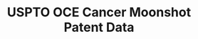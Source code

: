---
layout: default
bigquery: https://console.cloud.google.com/bigquery?p=patents-public-data&d=uspto_cancer&page=dataset&project=sheets-management-319211
citation: 'Frumkin, Jesse and Myers, Amanda F., Cancer Moonshot Patent Data (August,
  2016). '
contributors: Jesse Frumkin, Amanda F. Myers
cost: None
description: 'The USPTO Cancer Moonshot Patent Data contains detailed information
  on published patent applications and granted patents relevant to cancer research
  and development (R&D). We generate the dataset using USPTO examiner tools to execute
  a series of queries designed to identify cancer-specific patents and patent applications.
  We apply several approaches to ensure coverage of the various fields and subject
  matter that cancer-related innovations encompass. These include drugs, diagnostics,
  surgical devices, data analytics, and genomic-based inventions. The final dataset
  consist of roughly 270,000 patent documents spanning the 1976 to 2016 period. '
documentation: https://bulkdata.uspto.gov/data/patent/cancer/moonshot/2016/cancer_patent_data_doc_v15.docx
last_edit: 04/06/2022, 18:50:13
location: https://www.uspto.gov/ip-policy/economic-research/research-datasets/cancer-moonshot-patent-data
maintained_by: economicsData@uspto.gov
schema_fields: '[]'
shortname: uspto_cancer
tags:
- health
- cancer
- drug discovery
- biotechnology
terms_of_use: The OCE developed these data files for public use and encourage users
  to identify fixes and improvements.
timeframe: 1976-2016
title: USPTO OCE Cancer Moonshot Patent Data
uuid: 3f98a0ed-4f5d-43d9-9bdb-4cef4e1ae46f
---